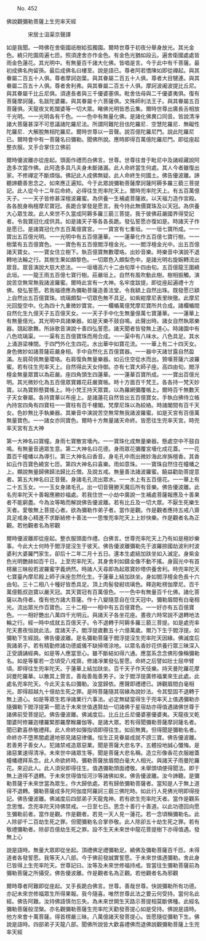 ﻿　　No. 452

佛說觀彌勒菩薩上生兜率天經

　　　　宋居士沮渠京聲譯


如是我聞。一時佛在舍衛國祇樹給孤獨園。爾時世尊于初夜分舉身放光。其光金色。繞只陀園周遍七匝。照須達舍亦作金色。有金色光猶如段云。遍舍衛國處處皆雨金色蓮花。其光明中。有無量百千諸大化佛。皆唱是言。今于此中有千菩薩。最初成佛名拘留孫。最后成佛名曰樓至。說是語已。尊者阿若憍陳如即從禪起。與其眷屬二百五十人俱。尊者摩訶迦葉。與其眷屬二百五十人俱。尊者大目犍連。與其眷屬二百五十人俱。尊者舍利弗。與其眷屬二百五十人俱。摩訶波阇波提比丘尼。與其眷屬千比丘尼俱。須達長者與三千優婆塞俱。毗舍佉母與二千優婆夷俱。復有菩薩摩訶薩。名跋陀婆羅。與其眷屬十六菩薩俱。文殊師利法王子。與其眷屬五百菩薩俱。天龍夜叉乾闥婆等一切大眾。睹佛光明皆悉云集。爾時世尊出廣長舌相放千光明。一一光明各有千色。一一色中有無量化佛。是諸化佛異口同音。皆說清凈諸大菩薩甚深不可思議諸陀羅尼法。所謂阿難陀目佉陀羅尼．空慧陀羅尼．無礙性陀羅尼．大解脫無相陀羅尼。爾時世尊以一音聲。說百億陀羅尼門。說此陀羅尼已。爾時會中有一菩薩名曰彌勒。聞佛所說。應時即得百萬億陀羅尼門。即從座起整衣服。叉手合掌住立佛前

爾時優波離亦從座起。頭面作禮而白佛言。世尊。世尊往昔于毗尼中及諸經藏說阿逸多次當作佛。此阿逸多具凡夫身未斷諸漏。此人命終當生何處。其人今者雖復出家。不修禪定不斷煩惱。佛記此人成佛無疑。此人命終生何國土。佛告優波離。諦聽諦聽善思念之。如來應正遍知。今于此眾說彌勒菩薩摩訶薩阿耨多羅三藐三菩提記。此人從今十二年后命終。必得往生兜率陀天上。爾時兜率陀天上。有五百萬億天子。一一天子皆修甚深檀波羅蜜。為供養一生補處菩薩故。以天福力造作宮殿。各各脫身栴檀摩尼寶冠。長跪合掌發是愿言。我今持此無價寶珠及以天冠。為供養大心眾生故。此人來世不久當成阿耨多羅三藐三菩提。我于彼佛莊嚴國界得受記者。令我寶冠化成供具。如是諸天子等各各長跪。發弘誓愿亦復如是。時諸天子作是愿已。是諸寶冠化作五百萬億寶宮。一一寶宮有七重垣。一一垣七寶所成。一一寶出五百億光明。一一光明中有五百億蓮華。一一蓮華化作五百億七寶行樹。一一樹葉有五百億寶色。一一寶色有五百億閻浮檀金光。一一閻浮檀金光中。出五百億諸天寶女。一一寶女住立樹下。執百億寶無數瓔珞。出妙音樂。時樂音中演說不退轉地法輪之行。其樹生果如頗黎色。一切眾色入頗梨色中。是諸光明右旋婉轉流出眾音。眾音演說大慈大悲法。一一垣墻高六十二由旬厚十四由旬。五百億龍王圍繞此垣。一一龍王雨五百億七寶行樹。莊嚴垣上。自然有風吹動此樹。樹相振觸。演說苦空無常無我諸波羅蜜。爾時此宮有一大神。名牢度跋提。即從座起遍禮十方佛。發弘誓愿。若我福德應為彌勒菩薩造善法堂。令我額上自然出珠。既發愿已額上自然出五百億寶珠。琉璃頗梨一切眾色無不具足。如紫紺摩尼表里映徹。此摩尼光回旋空中。化為四十九重微妙寶宮。一一欄楯萬億梵摩尼寶所共合成。諸欄楯間自然化生九億天子五百億天女。一一天子手中化生無量億萬七寶蓮華。一一蓮華上有無量億光。其光明中具諸樂器。如是天樂不鼓自鳴。此聲出時。諸女自然執眾樂器。競起歌舞。所詠歌音演說十善四弘誓愿。諸天聞者皆發無上道心。時諸園中有八色琉璃渠。一一渠有五百億寶珠而用合成。一一渠中有八味水。八色具足。其水上涌游梁棟間。于四門外化生四花。水出華中如寶花流。一一華上有二十四天女。身色微妙如諸菩薩莊嚴身相。手中自然化五百億寶器。一一器中天諸甘露自然盈滿。左肩荷佩無量瓔珞。右肩復負無量樂器。如云住空從水而出。贊嘆菩薩六波羅蜜。若有往生兜率天上。自然得此天女侍御。亦有七寶大師子座。高四由旬。閻浮檀金無量眾寶以為莊嚴。座四角頭生四蓮華。一一蓮華百寶所成。一一寶出百億光明。其光微妙化為五百億眾寶雜花莊嚴寶帳。時十方面百千梵王。各各持一梵天妙寶。以為寶鈴懸寶帳上。時小梵王持天眾寶。以為羅網彌覆帳上。爾時百千無數天子天女眷屬。各持寶華以布座上。是諸蓮花自然皆出五百億寶女。手執白拂侍立帳內持宮四角有四寶柱一一寶柱有百千樓閣。梵摩尼珠以為絞絡。時諸閣間有百千天女。色妙無比手執樂器。其樂音中演說苦空無常無我諸波羅蜜。如是天宮有百億萬無量寶色。一一諸女亦同寶色。爾時十方無量諸天命終。皆愿往生兜率天宮。時兜率天宮有五大神

第一大神名曰寶幢。身雨七寶散宮墻內。一一寶珠化成無量樂器。懸處空中不鼓自鳴。有無量音適眾生意。第二大神名曰花德。身雨眾花彌覆宮墻化成花蓋。一一花蓋百千幢幡以為導引。第三大神名曰香音。身毛孔中雨出微妙海此岸旃檀香。其香如云作百寶色繞宮七匝。第四大神名曰喜樂。雨如意珠。一一寶珠自然住在幢幡之上。顯說無量歸佛歸法歸比丘僧。及說五戒。無量善法諸波羅蜜。饒益勸助菩提意者。第五大神名曰正音聲。身諸毛孔流出眾水。一一水上有五百億花。一一華上有二十五玉女。一一玉女身諸毛孔。出一切音聲勝天魔后所有音樂。佛告優波離。此名兜率陀天十善報應勝妙福處。若我住世一小劫中廣說一生補處菩薩報應及十善果者不能窮盡。今為汝等略而解說佛告優波離。若有比丘及一切大眾。不厭生死樂生天者。愛敬無上菩提心者。欲為彌勒作弟子者。當作是觀。作是觀者應持五戒八齋具足戒身心精進不求斷結修十善法一一思惟兜率陀天上上妙快樂。作是觀者名為正觀。若他觀者名為邪觀

爾時優波離即從座起。整衣服頭面作禮。白佛言。世尊兜率陀天上乃有如是極妙樂事。今此大士何時于閻浮提沒生于彼天。佛告優波離彌勒先于波羅捺國劫波利村波婆利大婆羅門家生。卻后十二年二月十五日。還本生處結加趺坐如入滅定。身紫金色光明艷赫如百千日。上至兜率陀天。其身舍利如鑄金像不動不搖。身圓光中有首楞嚴三昧般若波羅蜜字義炳然。時諸人天尋即為起眾寶妙塔供養舍利。時兜率陀天七寶臺內摩尼殿上師子床座忽然化生。于蓮華上結加趺坐。身如閻浮檀金色長十六由旬。三十二相八十種好皆悉具足。頂上肉髻發紺琉璃色。釋迦毗楞伽摩尼。百千萬億甄叔迦寶以嚴天冠。其天寶冠有百萬億色。一一色中有無量百千化佛。諸化菩薩以為侍者。復有他方諸大菩薩。作十八變隨意自在住天冠中。彌勒眉間有白毫相光。流出眾光作百寶色。三十二相一一相中有五百億寶色。一一好亦有五百億寶色。一一相好艷出八萬四千光明云。與諸天子各坐花座。晝夜六時常說不退轉地法輪之行。經一時中成就五百億天子。令不退轉于阿耨多羅三藐三菩提。如是處兜率陀天晝夜恒說此法。度諸天子。閻浮提歲數五十六億萬歲。爾乃下生于閻浮提。如彌勒下生經說。佛告優波離。是名彌勒菩薩于閻浮提沒生兜率陀天因緣。佛滅度后我諸弟子。若有精勤修諸功德威儀不缺掃塔涂地。以眾名香妙花供養行眾三昧深入正受讀誦經典。如是等人應當至心。雖不斷結如得六通。應當系念念佛形像稱彌勒名。如是等輩若一念頃受八戒齋。修諸凈業發弘誓愿。命終之后譬如壯士屈申臂頃。即得往生兜率陀天。于蓮華上結加趺坐。百千天子作天伎樂。持天曼陀羅花摩訶曼陀羅華。以散其上贊言。善哉善哉善男子。汝于閻浮提廣修福業來生此處。此處名兜率陀天。今此天主名曰彌勒。汝當歸依。應聲即禮禮已。諦觀眉間白毫相光。即得超越九十億劫生死之罪。是時菩薩隨其宿緣為說妙法。令其堅固不退轉于無上道心。如是等眾生若凈諸業行六事法。必定無疑當得生于兜率天上值遇彌勒亦隨彌勒下閻浮提第一聞法于未來世值遇賢劫一切諸佛于星宿劫亦得值遇諸佛世尊于諸佛前受菩提記。佛告優波離。佛滅度后。比丘比丘尼優婆塞優婆夷。天龍夜叉乾闥婆阿修羅迦樓羅緊那羅摩睺羅伽等。是諸大眾。若有得聞彌勒菩薩摩訶薩名者。聞已歡喜恭敬禮拜。此人命終如彈指頃即得往生。如前無異。但得聞是彌勒名者。命終亦不墮黑闇處邊地邪見諸惡律儀。恒生正見眷屬成就不謗三寶。佛告優波離。若善男子善女人。犯諸禁戒造眾惡業。聞是菩薩大悲名字。五體投地誠心懺悔。是諸惡業速得清凈。未來世中諸眾生等。聞是菩薩大悲名稱。造立形像香花衣服繒蓋幢幡禮拜系念。此人命欲終時。彌勒菩薩放眉間白毫大人相光。與諸天子雨曼陀羅花。來迎此人。此人須臾即得往生。值遇彌勒頭面禮敬。未舉頭頃便得聞法。即于無上道得不退轉。于未來世得值恒河沙等諸佛如來。佛告優波離。汝今諦聽。是彌勒菩薩于未來世當為眾生。作大歸依處。若有歸依彌勒菩薩者。當知是人于無上道得不退轉。彌勒菩薩成多陀阿伽度阿羅訶三藐三佛陀時。如此行人見佛光明即得授記。佛告優波離。佛滅度后四部弟子天龍鬼神。若有欲生兜率陀天者。當作是觀系念思惟。念兜率陀天持佛禁戒。一日至七日。思念十善行十善道。以此功德回向愿生彌勒前者。當作是觀。作是觀者。若見一天人見一蓮花。若一念頃稱彌勒名。此人除卻千二百劫生死之罪。但聞彌勒名合掌恭敬。此人除卻五十劫生死之罪。若有敬禮彌勒者。除卻百億劫生死之罪。設不生天未來世中龍花菩提樹下亦得值遇。發無上心

說是語時。無量大眾即從坐起。頂禮佛足禮彌勒足。繞佛及彌勒菩薩百千匝。未得道者各發誓愿。我等天人八部。今于佛前發誠實誓愿。于未來世值遇彌勒。舍此身已皆得上生兜率陀天。世尊記曰。汝等及未來世修福持戒。皆當往生彌勒菩薩前為彌勒菩薩之所攝受。佛告優波離。作是觀者名為正觀。若他觀者名為邪觀

爾時尊者阿難即從座起。叉手長跪白佛言。世尊。善哉世尊。快說彌勒所有功德。亦記未來世修福眾生所得果報。我今隨喜。唯然世尊此法之要云何受持。當何名此經。佛告阿難。汝持佛語慎勿忘失。為未來世開生天路示菩提相莫斷佛種。此經名彌勒菩薩般涅槃。亦名觀彌勒菩薩生兜率陀天勸發菩提心如是受持。佛說是語時。他方來會十萬菩薩。得首楞嚴三昧。八萬億諸天發菩提心。皆愿隨從彌勒下生。佛說是語時。四部弟子天龍八部。聞佛所說皆大歡喜禮佛而退佛說觀彌勒菩薩上生兜率天經
